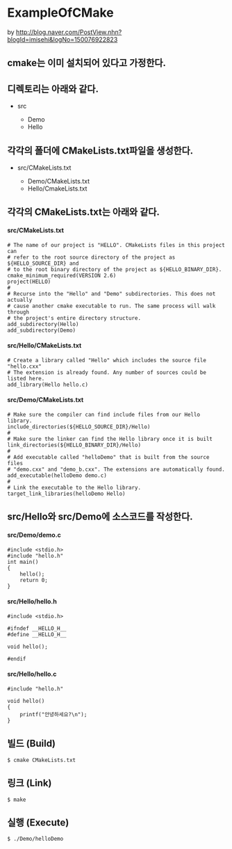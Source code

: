 # ExampleOfCMake
by http://blog.naver.com/PostView.nhn?blogId=imisehi&logNo=150076922823
## cmake는 이미 설치되어 있다고 가정한다.


## 디렉토리는 아래와 같다.
<ul>
	<li>src</li>
	<ul>
		<li>Demo</li>
		<li>Hello</li>
	</ul>
</ul>
	
## 각각의 폴더에 CMakeLists.txt파일을 생성한다.
<ul>
	<li>src/CMakeLists.txt</li>
	<ul>
		<li>Demo/CMakeLists.txt</li>
		<li>Hello/CmakeLists.txt</li>
	</ul>
</ul>


## 각각의 CMakeLists.txt는 아래와 같다.
#### src/CMakeLists.txt
	# The name of our project is "HELLO". CMakeLists files in this project can
	# refer to the root source directory of the project as ${HELLO_SOURCE_DIR} and 
	# to the root binary directory of the project as ${HELLO_BINARY_DIR}.
	cmake_minimum_required(VERSION 2.6)
	project(HELLO)
	# 
	# Recurse into the "Hello" and "Demo" subdirectories. This does not actually
	# cause another cmake executable to run. The same process will walk through
	# the project's entire directory structure.
	add_subdirectory(Hello)
	add_subdirectory(Demo)

#### src/Hello/CMakeLists.txt
	# Create a library called "Hello" which includes the source file "hello.cxx"
	# The extension is already found. Any number of sources could be listed here.
	add_library(Hello hello.c)

#### src/Demo/CMakeLists.txt
	# Make sure the compiler can find include files from our Hello library.
	include_directories(${HELLO_SOURCE_DIR}/Hello)
	#
	# Make sure the linker can find the Hello library once it is built
	link_directories(${HELLO_BINARY_DIR}/Hello)
	# 
	# Add executable called "helloDemo" that is built from the source files
	# "demo.cxx" and "demo_b.cxx". The extensions are automatically found.
	add_executable(helloDemo demo.c)
	#
	# Link the executable to the Hello library.
	target_link_libraries(helloDemo Hello)

## src/Hello와 src/Demo에 소스코드를 작성한다.
#### src/Demo/demo.c
	#include <stdio.h>
	#include "hello.h"
	int main()
	{
		hello();
		return 0;
	}

#### src/Hello/hello.h
	#include <stdio.h>
	
	#ifndef __HELLO_H__
	#define __HELLO_H__

	void hello();

	#endif

#### src/Hello/hello.c
	#include "hello.h"

	void hello()
	{
		printf("안녕하세요?\n");
	}


## 빌드 (Build)

	$ cmake CMakeLists.txt


## 링크 (Link)

	$ make


## 실행 (Execute)

	$ ./Demo/helloDemo
